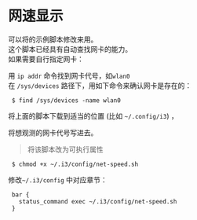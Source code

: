 # 网速显示

可以将的示例脚本修改来用。    </br>
这个脚本已经具有自动查找网卡的能力。    </br>
如果需要自行指定网卡：    </br>

用 `ip addr` 命令找到网卡代号，如`wlan0`    </br>
在 `/sys/devices` 路径下，用如下命令来确认网卡是存在的：    </br>

```shell
 $ find /sys/devices -name wlan0
```

将上面的脚本下载到适当的位置 (比如 `~/.config/i3`) ，    </br>

将想观测的网卡代号写进去。    </br>

> 将该脚本改为可执行属性    

```shell
 $ chmod +x ~/.i3/config/net-speed.sh
```

修改`~/.i3/config` 中对应章节：    </br>

```shell
 bar {
   status_command exec ~/.i3/config/net-speed.sh
 }
```